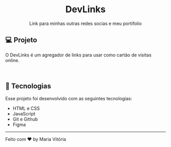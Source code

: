 <h1 align="center"> DevLinks</h1>
<p align="center">
    Link para minhas outras redes socias e meu portifolio
</p>

## 💻 Projeto

O DevLinks é um agregador de links para usar como cartão de visitas online.
  
  <br>

  ## 🚀 Tecnologias

Esse projeto foi desenvolvido com as seguintes tecnologias:

- HTML e CSS
- JavaScript
- Git e Github
- Figma


---

Feito com ♥ by Maria Vitória